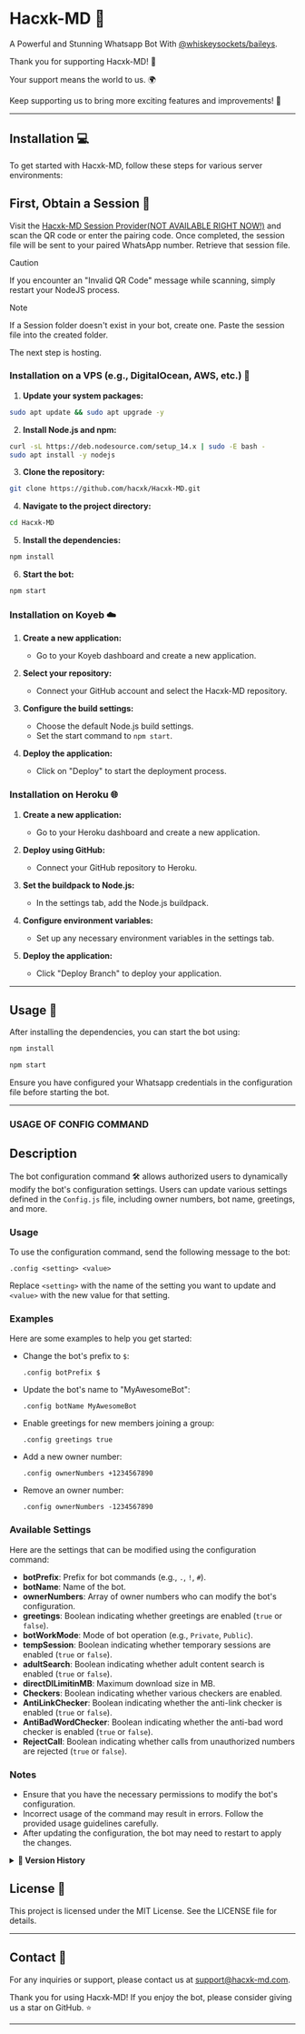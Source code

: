
# Hacxk-MD 🤖

A Powerful and Stunning Whatsapp Bot With [@whiskeysockets/baileys](https://github.com/WhiskeySockets/Baileys).

Thank you for supporting Hacxk-MD! 🙏

Your support means the world to us. 🌍

Keep supporting us to bring more exciting features and improvements! 💖

---

## Installation 💻

To get started with Hacxk-MD, follow these steps for various server environments:

## First, Obtain a Session 🔐

Visit the [Hacxk-MD Session Provider(NOT AVAILABLE RIGHT NOW!)](https://github.com/hacxk/Hacxk-MD) and scan the QR code or enter the pairing code. Once completed, the session file will be sent to your paired WhatsApp number. Retrieve that session file.

> [!CAUTION]
>
> If you encounter an "Invalid QR Code" message while scanning, simply restart your NodeJS process.

> [!NOTE]
>
> If a Session folder doesn't exist in your bot, create one. Paste the session file into the created folder.

The next step is hosting.

### Installation on a VPS (e.g., DigitalOcean, AWS, etc.) 🚀

1. **Update your system packages:**

```bash
sudo apt update && sudo apt upgrade -y
```

2. **Install Node.js and npm:**

```bash
curl -sL https://deb.nodesource.com/setup_14.x | sudo -E bash -
sudo apt install -y nodejs
```

3. **Clone the repository:**

```bash
git clone https://github.com/hacxk/Hacxk-MD.git
```

4. **Navigate to the project directory:**

```bash
cd Hacxk-MD
```

5. **Install the dependencies:**

```bash
npm install
```

6. **Start the bot:**

```bash
npm start
```

### Installation on Koyeb ☁️

1. **Create a new application:**

   - Go to your Koyeb dashboard and create a new application.

2. **Select your repository:**

   - Connect your GitHub account and select the Hacxk-MD repository.

3. **Configure the build settings:**

   - Choose the default Node.js build settings.
   - Set the start command to `npm start`.

4. **Deploy the application:**

   - Click on "Deploy" to start the deployment process.

### Installation on Heroku 🌐

1. **Create a new application:**

   - Go to your Heroku dashboard and create a new application.

2. **Deploy using GitHub:**

   - Connect your GitHub repository to Heroku.

3. **Set the buildpack to Node.js:**

   - In the settings tab, add the Node.js buildpack.

4. **Configure environment variables:**

   - Set up any necessary environment variables in the settings tab.

5. **Deploy the application:**

   - Click "Deploy Branch" to deploy your application.

---

## Usage 🚀

After installing the dependencies, you can start the bot using:

```bash
npm install
```

```bash
npm start
```

Ensure you have configured your Whatsapp credentials in the configuration file before starting the bot.

---

### USAGE OF CONFIG COMMAND

## Description

The bot configuration command 🛠️ allows authorized users to dynamically modify the bot's configuration settings. Users can update various settings defined in the `Config.js` file, including owner numbers, bot name, greetings, and more.

### Usage

To use the configuration command, send the following message to the bot:

```
.config <setting> <value>
```

Replace `<setting>` with the name of the setting you want to update and `<value>` with the new value for that setting.

### Examples

Here are some examples to help you get started:

- Change the bot's prefix to `$`:
  ```
  .config botPrefix $
  ```

- Update the bot's name to "MyAwesomeBot":
  ```
  .config botName MyAwesomeBot
  ```

- Enable greetings for new members joining a group:
  ```
  .config greetings true
  ```

- Add a new owner number:
  ```
  .config ownerNumbers +1234567890
  ```

- Remove an owner number:
  ```
  .config ownerNumbers -1234567890
  ```

### Available Settings

Here are the settings that can be modified using the configuration command:

- **botPrefix**: Prefix for bot commands (e.g., `.`, `!`, `#`).
- **botName**: Name of the bot.
- **ownerNumbers**: Array of owner numbers who can modify the bot's configuration.
- **greetings**: Boolean indicating whether greetings are enabled (`true` or `false`).
- **botWorkMode**: Mode of bot operation (e.g., `Private`, `Public`).
- **tempSession**: Boolean indicating whether temporary sessions are enabled (`true` or `false`).
- **adultSearch**: Boolean indicating whether adult content search is enabled (`true` or `false`).
- **directDlLimitinMB**: Maximum download size in MB.
- **Checkers**: Boolean indicating whether various checkers are enabled.
- **AntiLinkChecker**: Boolean indicating whether the anti-link checker is enabled (`true` or `false`).
- **AntiBadWordChecker**: Boolean indicating whether the anti-bad word checker is enabled (`true` or `false`).
- **RejectCall**: Boolean indicating whether calls from unauthorized numbers are rejected (`true` or `false`).

### Notes

- Ensure that you have the necessary permissions to modify the bot's configuration.
- Incorrect usage of the command may result in errors. Follow the provided usage guidelines carefully.
- After updating the configuration, the bot may need to restart to apply the changes.

<details>
<summary><strong>📇 Version History</strong></summary>
<details>
 <summary><strong>🎉 **Hacxk-MD 2.6.1: The WhatsApp Bot Powerhouse!** 🚀</strong></summary>

🎉 **Hacxk-MD 2.6.1: The WhatsApp Bot Powerhouse!** 🚀

Get ready to supercharge your WhatsApp experience with Hacxk-MD's latest release! This update is packed with features that empower you and your groups, while fixing bugs and polishing performance.

✨ **What's New:**

* **Media Maestro:** 
    - **Tiktok Download:** Discover and download trending Tiktok videos directly within WhatsApp. 🎶
    - **Spotify Integration:**  Search and download your favorite Spotify tracks effortlessly. 🎵
* **Group Guru:**
    - **Promote/Demote/Kick:** Manage your group members with ease using simple commands. 💪
    - **Auto Cleanup:** Keep your chats tidy by automatically removing downloaded files. 🧹
* **Under the Hood:**
    - **Bug Fixes:** We've squashed pesky bugs for a smoother experience. 🛠️
    - **Stability Improvements:** Your bot will be even more reliable and responsive. ⚡

💖 **We Value Your Feedback!**

Thank you for your invaluable support and suggestions! Your input is essential in helping us make Hacxk-MD the ultimate WhatsApp bot. 

📣 **Spread the Word:**

Share the joy of AI-powered convenience with your friends and family! Invite them to join the Hacxk-MD community.

🤝 **Connect with Us:**

Stay tuned for future updates and exciting new features! You can find us at:

* **GitHub Repository:** [https://github.com/hacxk/Hacxk-MD](https://github.com/hacxk/Hacxk-MD)

**Technical Details:**

* **Added:** Tiktok search and download functionality, Spotify search and download functionality.
* **Fixed:** Various bugs related to command handling, media processing, and user experience.
* **Improved:** Group management capabilities with promote/demote/kick commands, automatic cleanup of downloaded files.
* **Enhanced:** Overall bot performance and stability.

---

</details>

   
<details>
 <summary><strong>Hacxk-MD V1.1.8: The Unseen Depths</strong></summary>
🎉 Hacxk-MD 1.1.8 is Here! 🚀

### Unleash the Power of a Bot on WhatsApp! 🤖

Your favorite WhatsApp assistant just leveled up! 💪

🎁 **Exciting New Features & Enhancements:**

* **Group Management Pro:** 👑 Take charge of your groups with effortless promote/demote commands.
* **Hacxk-MD is Alive!** 💓 Check in on your bot buddy and see what it's up to.
* **Sticker Mania:** 📸 Transform your photos into fun and expressive stickers in a snap.
* **Bug Zapper:** 🐞 We've squashed those pesky bugs for a smoother, more enjoyable experience.

---
💖 **Your Support Makes Us Shine!**

We couldn't have done it without your incredible feedback and enthusiasm. 🙌  You inspire us to keep making Hacxk-MD the absolute best WhatsApp companion it can be. 

📢 **Share the Love!**

Tell your friends about Hacxk-MD and let them join in on the AI-powered fun! 

🤝 **Connect with Us:**

[[GitHub Repository for Hacxk-MD](https://github.com/hacxk/Hacxk-MD)](https://github.com/hacxk/Hacxk-MD) 

---

🎉 **Together, let's make WhatsApp even more awesome!**
</details>
   
<details>
 <summary><strong>Hacxk-MD v1.1.2: Packed with Bug Fixes</strong></summary>

## 🌟 Hacxk-MD 1.1.2 🚀

### ✨ What's New in Hacxk-MD ✨

- 🛠️ Fixed Session Auto Deletion**
- ⚙️ Added Session Handle**
- 🐛 Fixed Some Main Bugs & Errors**

 </details>

 <details>
 <summary><strong>Hacxk-MD V1.1.0: Packed with New Features</strong></summary>

## Hacxk-MD 1.1.0 🚀

### ✨ What's New in Hacxk-MD ✨

1. 🎥 **Fixed YouTube Video Downloader**
2. 🎞️ **Added YouTube Video HD Downloader** (Limited File Size)
3. 🎵 **Added YouTube Audio Downloader**
4. 📶 **Added Ping Command**
5. 🎬 **Added TikTok Video/Audio HD/SD Downloader Without Watermark**
6. 🔄 **Added Always Online** (Every 25 Minutes Bot Will Restart for Better Performance)

 </details>

</details>

## License 📝

This project is licensed under the MIT License. See the LICENSE file for details.

---

## Contact 📧

For any inquiries or support, please contact us at support@hacxk-md.com.

Thank you for using Hacxk-MD! If you enjoy the bot, please consider giving us a star on GitHub. ⭐

---


